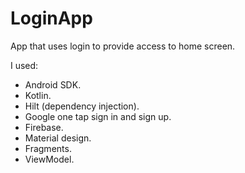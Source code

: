 # LoginApp

App that uses login to provide access to home screen.

I used:

* Android SDK.
* Kotlin.
* Hilt (dependency injection).
* Google one tap sign in and sign up.
* Firebase.
* Material design.
* Fragments.
* ViewModel.